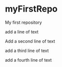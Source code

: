 # myFirstRepo
My first repository


add a line of text

Add a second line of text

add a third line of text

add a fourth line of text
